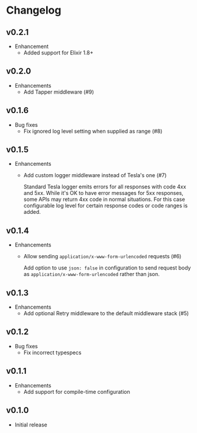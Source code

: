 # Changelog

## v0.2.1

  * Enhancement
    * Added support for Elixir 1.8+

## v0.2.0

  * Enhancements
    * Add Tapper middleware (#9)

## v0.1.6

  * Bug fixes
    * Fix ignored log level setting when supplied as range (#8)

## v0.1.5

  * Enhancements
    * Add custom logger middleware instead of Tesla's one (#7)
    
      Standard Tesla logger emits errors for all responses with code
      4xx and 5xx. While it's OK to have error messages for 5xx responses,
      some APIs may return 4xx code in normal situations. For this case
      configurable log level for certain response codes or code ranges
      is added.
      
## v0.1.4

  * Enhancements
    * Allow sending `application/x-www-form-urlencoded` requests (#6)
    
      Add option to use `json: false` in configuration to send request
      body as `application/x-www-form-urlencoded` rather than json.
      
## v0.1.3

  * Enhancements
    * Add optional Retry middleware to the default middleware stack (#5)

## v0.1.2

  * Bug fixes
    * Fix incorrect typespecs

## v0.1.1

  * Enhancements
    * Add support for compile-time configuration

## v0.1.0

  * Initial release
